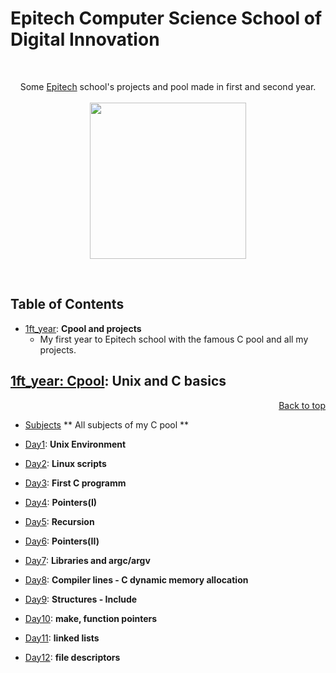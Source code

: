 # Epitech Computer Science School of Digital Innovation
<br/>
<p align="center">
Some <a href="http://www.epitech.eu">Epitech</a> school's projects and pool made in first and second year.
<br/><br/>
<img src="https://upload.wikimedia.org/wikipedia/commons/thumb/2/2d/Epitech.png/1598px-Epitech.png" width="250">
</p>
<br/>

<a name="top"></a>

## Table of Contents 
- [1ft_year](#1ft_year): **Cpool and projects**
    - My first year to Epitech school with the famous C pool and all my projects.

<a name="1ft_year"></a>

## [1ft_year: Cpool](./1ft_year/Cpool_2018): **Unix and C basics**
<p align="right"><a href="#top">Back to top</a></p>

- [Subjects](./1ft_year/Cpool_2018/Subjects) ** All subjects of my C pool **

- [Day1](./1ft_year/Cpool_2018/Day01): **Unix Environment**
     
- [Day2](./1ft_year/Cpool_2018/Day02): **Linux scripts**
     
- [Day3](./1ft_year/Cpool_2018/Day03): **First C programm**

- [Day4](./1ft_year/Cpool_2018/Day04): **Pointers(I)**

- [Day5](./1ft_year/Cpool_2018/Day05): **Recursion**

- [Day6](./1ft_year/Cpool_2018/Day06): **Pointers(II)**

- [Day7](./1ft_year/Cpool_2018/Day07): **Libraries and argc/argv**
 
- [Day8](./1ft_year/Cpool_2018/Day08): **Compiler lines - C dynamic memory allocation**

- [Day9](./1ft_year/Cpool_2018/Day09): **Structures - Include**

- [Day10](./1ft_year/Cpool_2018/Day10): **make, function pointers**

- [Day11](./1ft_year/Cpool_2018/Day11): **linked lists**

- [Day12](./1ft_year/Cpool_2018/Day12): **file descriptors**
